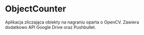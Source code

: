 # ObjectCounter
Aplikacja zliczająca obiekty na nagraniu oparta o OpenCV. Zawiera dodatkowo API Google Drive oraz Pushbullet.

